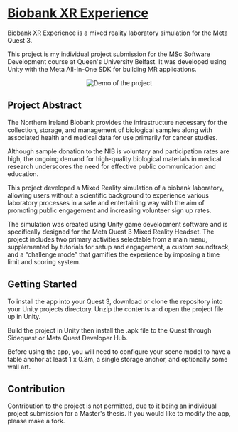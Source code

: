 # [Biobank XR Experience](https://github.com/niccybuzz/Biobank-XR-Experience)

Biobank XR Experience is a mixed reality laboratory simulation for the Meta Quest 3.

This project is my individual project submission for the MSc Software Development course at Queen's University Belfast.
It was developed using Unity with the Meta All-In-One SDK for building MR applications.

<div align="center">
<img src="github_assets/readme_gif1.gif" alt="Demo of the project" />
</div>

## Project Abstract

The Northern Ireland Biobank provides the infrastructure necessary for the collection, storage, and management of biological samples along with associated health and medical data for use primarily for cancer studies. 

Although sample donation to the NIB is voluntary and participation rates are high, the ongoing demand for high-quality biological materials in medical research underscores the need for effective public communication and education. 

This project developed a Mixed Reality simulation of a biobank laboratory, allowing users without a scientific background to experience various laboratory processes in a safe and entertaining way with the aim of promoting public engagement and increasing volunteer sign up rates.

The simulation was created using Unity game development software and is specifically designed for the Meta Quest 3 Mixed Reality Headset. The project includes two primary activities selectable from a main menu, supplemented by tutorials for setup and engagement, a custom soundtrack, and a “challenge mode” that gamifies the experience by imposing a time limit and scoring system.

## Getting Started

To install the app into your Quest 3, download or clone the repository into your Unity projects directory.
Unzip the contents and open the project file up in Unity.

Build the project in Unity then install the .apk file to the Quest through Sidequest or Meta Quest Developer Hub.

Before using the app, you will need to configure your scene model to have a table anchor at least 1 x 0.3m, a single storage anchor, and optionally some wall art.

## Contribution

Contribution to the project is not permitted, due to it being an individual project submission for a Master's thesis.
If you would like to modify the app, please make a fork.
